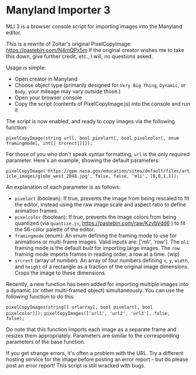 # Manyland Importer 3
MLI 3 is a browser console script for importing images into the Manyland editor.

This is a rewrite of Zoltar's original PixelCopyImage: https://pastebin.com/N4mQPx5m
If the original creator wishes me to take this down, give further credit, etc., I will, no questions asked.

Usage is simple:
  - Open creator in Manyland
  - Choose object type (primarily designed for `Very Big Thing`, `Dynamic`, or `Body`, your mileage may vary outside those.)
  - Open your browser console
  - Copy the script (contents of PixelCopyImage.js) into the console and run it

The script is now enabled, and ready to copy images via the following function:

`pixelCopyImage(string url[, bool pixelart[, bool pixelcolor[, enum framingmode[, int[] srcrect]]]]);`

For those of you who don't speak syntax formatting, `url` is the only required parameter. Here's an example, showing the default parameters:

`pixelCopyImage('https://gpm.nasa.gov/education/sites/default/files/article_images/globe_west_2048.jpg', false, false, 'mli', [0,0,1,1]);`

An explanation of each parameter is as follows:
  - `pixelart` (boolean): If true, prevents the image from being rescaled to fit the editor, instead using the raw image scale and aspect ratio to define animation frames.
  - `pixelcolor` (boolean): If true, prevents the image colors from being quantized (via `quantize.js`, https://pastebin.com/raw/KzvbVdd6 ) to fit the 56-color palette of the editor.
  - `framingmode` (enum): An enum defining the framing mode to use for animations or multi-frame images. Valid inputs are: ['mli', 'row']. The `mli` framing mode is the default built for importing large images. The `row` framing mode imports frames in reading order, a row at a time. (wip)
  - `srcrect` (array of number): An array of four numbers defining `x`, `y`, `width`, and `height` of a rectangle as a fraction of the original image dimensions. Crops the image to these dimensions.

Recently, a new function has been added for importing multiple images into a dynamic (or other multi-framed object) simultaneously. You can use the following function to do this:

`pixelCopyImages(string[] urlarray[, bool pixelart[, bool pixelcolor]]);`
`pixelCopyImages(['url1', 'url2', 'url3'], false, false);`

Do note that this function imports each image as a separate frame and resizes them appropriately. Parameters are similar to the corresponding parameters of the base function.

If you get strange errors, it's often a problem with the URL. Try a different hosting service for the image before posting an error report - but do please post an error report! This script is still wracked with bugs.
